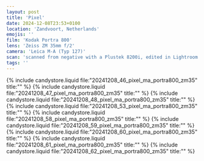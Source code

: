 ```yaml
---
layout: post
title: 'Pixel'
date: 2024-12-08T23:53+0100
location: 'Zandvoort, Netherlands'
emojis: ''
film: 'Kodak Portra 800'
lens: 'Zeiss ZM 35mm f/2'
camera: 'Leica M-A (Typ 127)'
scan: 'scanned from negative with a Plustek 8200i, edited in Lightroom'
tags: ''
---
```


{% include candystore.liquid file:"20241208_46_pixel_ma_portra800_zm35" title:"" %}
{% include candystore.liquid file:"20241208_47_pixel_ma_portra800_zm35" title:"" %}
{% include candystore.liquid file:"20241208_48_pixel_ma_portra800_zm35" title:"" %}
{% include candystore.liquid file:"20241208_53_pixel_ma_portra800_zm35" title:"" %}
{% include candystore.liquid file:"20241208_58_pixel_ma_portra800_zm35" title:"" %}
{% include candystore.liquid file:"20241208_59_pixel_ma_portra800_zm35" title:"" %}
{% include candystore.liquid file:"20241208_60_pixel_ma_portra800_zm35" title:"" %}
{% include candystore.liquid file:"20241208_61_pixel_ma_portra800_zm35" title:"" %}
{% include candystore.liquid file:"20241208_62_pixel_ma_portra800_zm35" title:"" %}